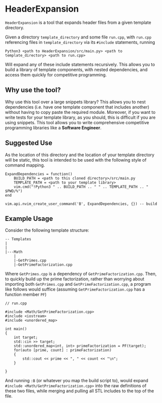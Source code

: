 # HeaderExpansion

`HeaderExpansion` is a tool that expands header files from a given template directory.

Given a directory `template_directory` and some file `run.cpp`, with `run.cpp` referencing files in `template_directory` via its `#include` statements, running

```
Python3 <path to HeaderExpansion/src/main.py> <path to template_directory> <path to run.cpp>
```

Will expand any of these include statements recursively. This allows you to build a library of template components, with nested dependencies, and access them quickly for competitive programming.

## Why use the tool?

Why use this tool over a large snippets library? This allows you to nest dependencies (i.e. have one template component that includes another) without having to copy paste the required module. Moreover, if you want to write tests for your template library, as you should, this is difficult if you are using snippets. This tool allows you to write comprehensive competitive programming libraries like a __Software Engineer__.

## Suggested Use

As the location of this directory and the location of your template directory will be static, this tool is intended to be used with the following style of command mapping.

```
ExpandDependencies = function()
    BUILD_PATH = <path to this cloned directory>/src/main.py
    TEMPLATE_PATH = <path to your template library>
    vim.cmd("!Python3 " .. BUILD_PATH .. " " .. TEMPLATE_PATH .. " $PWD/%") 
end

vim.api.nvim_create_user_command('B', ExpandDependencies, {}) -- build
```

## Example Usage

Consider the following template structure:

```
-- Templates
|
|
|---Math
    |
    |-GetPrimes.cpp
    |-GetPrimeFactorization.cpp
```

Where `GetPrimes.cpp` is a dependency of `GetPrimeFactorization.cpp`. Then, to quickly build up the prime factorization, rather than worrying about importing both `GetPrimes.cpp` and `GetPrimeFactorization.cpp`, a program like follows would suffice (assuming `GetPrimeFactorization.cpp` has a function member `PF`)

```
// run.cpp

#include <Math/GetPrimeFactorization.cpp>
#include <iostream>
#include <unordered_map>

int main()
{
    int target;
    std::cin >> target;
    std::unordered_map<int, int> primeFactorization = PF(target);
    for(auto [prime, count] : primeFactorization)
    {
        std::cout << prime << ", " << count << "\n";
    }

}
```

And running `:B` (or whatever you map the build script to), would expand `#include <Math/GetPrimeFactorization.cpp>` into the raw definitions of these two files, while merging and pulling all STL includes to the top of the file.

